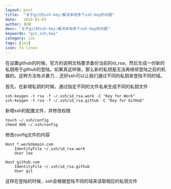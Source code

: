 ```yaml
---
layout: post
title:  "关于git的ssh-key:解决本地多个ssh-key的问题"
date:   2016-01-03
author: 朱琛
desc: "关于git的ssh-key:解决本地多个ssh-key的问题"
keywords: "git,ssh,key"
category: ios
tags: [ios]
icon: fa-linux
---
```



在设置github的时候，官方的说明文档要求备份当前的id_rsa，然后生成一份新的私钥用于github的登陆。如果真这样做，那么新的私钥是无法再继续登陆之前的机器的。这种方法有点暴力…
还好ssh可以让我们通过不同的私钥来登陆不同的域。

首先，在新增私钥的时候，通过指定不同的文件名来生成不同的私钥文件

```
ssh-keygen -t rsa -f ~/.ssh/id_rsa.work -C "Key for Work"  
ssh-keygen -t rsa -f ~/.ssh/id_rsa.github -C "Key for GitHub"
```

新增ssh的配置文件，并修改权限

```
touch ~/.ssh/config  
chmod 600 ~/.ssh/config 
```

修改config文件的内容

```
Host *.workdomain.com   
    IdentityFile ~/.ssh/id_rsa.work  
    User lee  
   
Host github.com  
    IdentityFile ~/.ssh/id_rsa.github  
    User git  
```

这样在登陆的时候，ssh会根据登陆不同的域来读取相应的私钥文件

